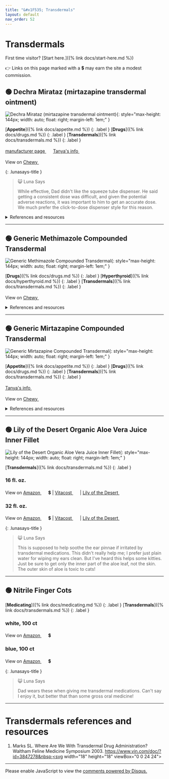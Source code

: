 ```yaml
---
title: "&#x1F535; Transdermals"
layout: default
nav_order: 52
---
```


# Transdermals

First time visitor? [Start here.]({% link docs/start-here.md %})

&#x1F449; Links on this page marked with a &#x1f4b2; may earn the site a modest commission.



## &#x1F7E2; Dechra Mirataz (mirtazapine transdermal ointment)

![Dechra Mirataz (mirtazapine transdermal ointment)](https://mirataz.com/wp-content/uploads/2021/01/mirataz-product-new.jpg){: style="max-height: 144px; width: auto; float: right; margin-left: 1em;" }

[**Appetite**]({% link docs/appetite.md %})
{: .label }
[**Drugs**]({% link docs/drugs.md %})
{: .label }
[**Transdermals**]({% link docs/transdermals.md %})
{: .label }

 <a href="https://mirataz.com" class="external" target="_blank">manufacturer page&nbsp;<svg width="18" height="18" viewBox="0 0 24 24"><use xlink:href="#svg-external-link"></use></svg></a> <a href="https://felinecrf.org/persuading_cat_to_eat.htm#mirtazapine" class="external" target="_blank">Tanya's info&nbsp;<svg width="18" height="18" viewBox="0 0 24 24"><use xlink:href="#svg-external-link"></use></svg></a>

View on <a href="https://www.chewy.com/dp/206276" class="external" target="_blank">Chewy&nbsp;<svg width="18" height="18" viewBox="0 0 24 24"><use xlink:href="#svg-external-link"></use></svg></a>

{: .lunasays-title }
> &#x1F63A; Luna Says
>
> While effective, Dad didn't like the squeeze tube dispenser. He said getting a consistent dose was difficult, and given the potential adverse reactions, it was important to him to get an accurate dose. We much prefer the click-to-dose dispenser style for this reason.

<details markdown="block">
<summary>References and resources</summary>

1.  Buhles W, Quimby JM, Labelle D, Williams VS. Single and multiple dose pharmacokinetics of a novel mirtazapine transdermal ointment in cats. J vet Pharmacol Therap. 2018; 41: 644-651. doi:<a href="https://doi.org/10.1111/jvp.12691" class="external" target="_blank">10.1111/jvp.12691&nbsp;<svg width="18" height="18" viewBox="0 0 24 24"><use xlink:href="#svg-external-link"></use></svg></a>
1.  Fantinati M, Trnka J, Signor A, et al. Appetite-stimulating effect of gabapentin vs mirtazapine in healthy cats post-ovariectomy. Journal of Feline Medicine and Surgery. 2020;22(12):1176-1183. doi:<a href="https://doi.org/10.1177/1098612X20916391" class="external" target="_blank">10.1177/1098612X20916391&nbsp;<svg width="18" height="18" viewBox="0 0 24 24"><use xlink:href="#svg-external-link"></use></svg></a>
1.  Ferguson LE, McLean MK, Bates JA, Quimby JM. Mirtazapine toxicity in cats: retrospective study of 84 cases (2006-2011). Journal of Feline Medicine and Surgery. 2016;18(11):868-874. doi:<a href="https://doi.org/10.1177/1098612X15599026" class="external" target="_blank">10.1177/1098612X15599026&nbsp;<svg width="18" height="18" viewBox="0 0 24 24"><use xlink:href="#svg-external-link"></use></svg></a>
1.  Ferro L, Ciccarelli S, Stanzani G, Nappi L, Angelini F, Leo C. Appetite Stimulant and Anti-Emetic Effect of Mirtazapine Transdermal Ointment in Cats Affected by Lymphoma Following Chemotherapy Administration: A Multi-Centre Retrospective Study. Animals. 2022; 12(2):155. doi:<a href="https://doi.org/10.3390/ani12020155" class="external" target="_blank">10.3390/ani12020155&nbsp;<svg width="18" height="18" viewBox="0 0 24 24"><use xlink:href="#svg-external-link"></use></svg></a>
1.  Mirataz (mirtazapine transdermal ointment) product insert. Dechra Veterinary Products. 2020. <a href="https://www.dechra-us.com/Files/Files/SupportMaterialDownloads/US/dechra-mirataz-full-pi-0521.pdf" class="external" target="_blank">https://www.dechra-us.com/Files/Files/SupportMaterialDownloads/US/dechra-mirataz-full-pi-0521.pdf&nbsp;<svg width="18" height="18" viewBox="0 0 24 24"><use xlink:href="#svg-external-link"></use></svg></a>
1.  Poole M, Quimby JM, Hu T, Labelle D, Buhles W. A double-blind, placebo-controlled, randomized study to evaluate the weight gain drug, mirtazapine transdermal ointment, in cats with unintended weight loss. J vet Pharmacol Therap. 2019; 42: 179-188. doi:<a href="https://doi.org/10.1111/jvp.12738" class="external" target="_blank">10.1111/jvp.12738&nbsp;<svg width="18" height="18" viewBox="0 0 24 24"><use xlink:href="#svg-external-link"></use></svg></a>
1.  Quimby, J.M., Gustafson, D.L. and Lunn, K.F. (2011), The Pharmacokinetics of Mirtazapine in Cats with Chronic Kidney Disease and In Age-Matched Control Cats. J Vet Intern Med, 25: 985-989. doi:<a href="https://doi.org/10.1111/j.1939-1676.2011.00780.x" class="external" target="_blank">10.1111/j.1939-1676.2011.00780.x&nbsp;<svg width="18" height="18" viewBox="0 0 24 24"><use xlink:href="#svg-external-link"></use></svg></a>
1.  Quimby JM, Lunn KF. Mirtazapine as an appetite stimulant and anti-emetic in cats with chronic kidney disease: a masked placebo-controlled crossover clinical trial. Vet J. 2013 Sep;197(3):651-5. doi:<a href="https://doi.org/10.1016/j.tvjl.2013.05.048" class="external" target="_blank">10.1016/j.tvjl.2013.05.048&nbsp;<svg width="18" height="18" viewBox="0 0 24 24"><use xlink:href="#svg-external-link"></use></svg></a>
1.  Quimby JM, Benson KK, Summers SC, et al. Assessment of compounded transdermal mirtazapine as an appetite stimulant in cats with chronic kidney disease. Journal of Feline Medicine and Surgery. 2020;22(4):376-383. doi:<a href="https://doi.org/10.1177/1098612X19851303" class="external" target="_blank">10.1177/1098612X19851303&nbsp;<svg width="18" height="18" viewBox="0 0 24 24"><use xlink:href="#svg-external-link"></use></svg></a>
1.  Riechelmann RP, Burman D, Tannock IF, Rodin G, Zimmermann C. Phase II Trial of Mirtazapine for Cancer-Related Cachexia and Anorexia. American Journal of Hospice and Palliative Medicine®. 2010;27(2):106-110. doi:<a href="https://doi.org/10.1177/1049909109345685" class="external" target="_blank">10.1177/1049909109345685&nbsp;<svg width="18" height="18" viewBox="0 0 24 24"><use xlink:href="#svg-external-link"></use></svg></a>
1.  Sparkes AH, Caney S, Chalhoub S, Elliott J, Finch N, Gajanayake I, Langston C, Lefebvre HP, White J, Quimby J. ISFM Consensus Guidelines on the Diagnosis and Management of Feline Chronic Kidney Disease. J Feline Med Surg. 2016 Mar;18(3):219-39. doi:<a href="https://doi.org/10.1177/1098612X16631234" class="external" target="_blank">10.1177/1098612X16631234&nbsp;<svg width="18" height="18" viewBox="0 0 24 24"><use xlink:href="#svg-external-link"></use></svg></a>

</details>

* * *



## &#x1F7E2; Generic Methimazole Compounded Transdermal

![Generic Methimazole Compounded Transdermal](https://image.chewy.com/is/image/catalog/246800_MAIN._AC_SL600_V1602709279_.jpg){: style="max-height: 144px; width: auto; float: right; margin-left: 1em;" }

[**Drugs**]({% link docs/drugs.md %})
{: .label }
[**Hyperthyroid**]({% link docs/hyperthyroid.md %})
{: .label }
[**Transdermals**]({% link docs/transdermals.md %})
{: .label }

View on <a href="https://www.chewy.com/dp/273275" class="external" target="_blank">Chewy&nbsp;<svg width="18" height="18" viewBox="0 0 24 24"><use xlink:href="#svg-external-link"></use></svg></a>

<details markdown="block">
<summary>References and resources</summary>

1.  Brooks W. Hyperthyroidism Medication for Cats (Methimazole). Veterinary Information Network. 2001. <a href="https://veterinarypartner.vin.com/doc/?id=4951394&pid=19239" class="external" target="_blank">https://veterinarypartner.vin.com/doc/?id=4951394&pid=19239&nbsp;<svg width="18" height="18" viewBox="0 0 24 24"><use xlink:href="#svg-external-link"></use></svg></a>
1.  Bruyette D. Methimazole: Management of Feline Hyperthyroidism. Today's Veterinary Practice. 2014. <a href="https://todaysveterinarypractice.com/pharmacology/focus-on-pharmacology-methimazole-management-of-feline-hyperthyroidism/" class="external" target="_blank">https://todaysveterinarypractice.com/pharmacology/focus-on-pharmacology-methimazole-management-of-feline-hyperthyroidism/&nbsp;<svg width="18" height="18" viewBox="0 0 24 24"><use xlink:href="#svg-external-link"></use></svg></a>
1.  Hill, K., Gieseg, M., Bridges, J., & Chambers, J. (2014). The pharmacokinetics of methimazole in a novel lipophilic formulation administered transdermally to healthy cats. New Zealand Veterinary Journal, 62(4), 208-213. doi:<a href="https://doi.org/10.1080/00480169.2013.875990" class="external" target="_blank">10.1080/00480169.2013.875990&nbsp;<svg width="18" height="18" viewBox="0 0 24 24"><use xlink:href="#svg-external-link"></use></svg></a>
1.  Hill K. E., Chambers J. P., Jones B. R., Bolwell C. F., Aberdein D., Mills P. C. Regional variations in percutaneous absorption of methimazole: an in vitro study on cat skin. J. vet. Pharmacol. Therap. 38, 616-618. doi:<a href="https://doi.org/10.1111/jvp.12220" class="external" target="_blank">10.1111/jvp.12220&nbsp;<svg width="18" height="18" viewBox="0 0 24 24"><use xlink:href="#svg-external-link"></use></svg></a>
1.  Peterson ME. How to Dose and Monitor Hyperthyroid Cats on Methimazole. 2012. <a href="https://animalendocrine.blogspot.com/2012/08/how-to-dose-and-monitor-hyperthyroid.html" class="external" target="_blank">https://animalendocrine.blogspot.com/2012/08/how-to-dose-and-monitor-hyperthyroid.html&nbsp;<svg width="18" height="18" viewBox="0 0 24 24"><use xlink:href="#svg-external-link"></use></svg></a>

</details>

* * *



## &#x1F7E2; Generic Mirtazapine Compounded Transdermal

![Generic Mirtazapine Compounded Transdermal](https://image.chewy.com/is/image/catalog/246833_MAIN._AC_SL600_V1602704279_.jpg){: style="max-height: 144px; width: auto; float: right; margin-left: 1em;" }

[**Appetite**]({% link docs/appetite.md %})
{: .label }
[**Drugs**]({% link docs/drugs.md %})
{: .label }
[**Transdermals**]({% link docs/transdermals.md %})
{: .label }

 <a href="https://felinecrf.org/persuading_cat_to_eat.htm#mirtazapine" class="external" target="_blank">Tanya's info&nbsp;<svg width="18" height="18" viewBox="0 0 24 24"><use xlink:href="#svg-external-link"></use></svg></a>

View on <a href="https://www.chewy.com/dp/273308" class="external" target="_blank">Chewy&nbsp;<svg width="18" height="18" viewBox="0 0 24 24"><use xlink:href="#svg-external-link"></use></svg></a>

<details markdown="block">
<summary>References and resources</summary>

1.  Buhles W, Quimby JM, Labelle D, Williams VS. Single and multiple dose pharmacokinetics of a novel mirtazapine transdermal ointment in cats. J vet Pharmacol Therap. 2018; 41: 644-651. doi:<a href="https://doi.org/10.1111/jvp.12691" class="external" target="_blank">10.1111/jvp.12691&nbsp;<svg width="18" height="18" viewBox="0 0 24 24"><use xlink:href="#svg-external-link"></use></svg></a>
1.  Fantinati M, Trnka J, Signor A, et al. Appetite-stimulating effect of gabapentin vs mirtazapine in healthy cats post-ovariectomy. Journal of Feline Medicine and Surgery. 2020;22(12):1176-1183. doi:<a href="https://doi.org/10.1177/1098612X20916391" class="external" target="_blank">10.1177/1098612X20916391&nbsp;<svg width="18" height="18" viewBox="0 0 24 24"><use xlink:href="#svg-external-link"></use></svg></a>
1.  Ferguson LE, McLean MK, Bates JA, Quimby JM. Mirtazapine toxicity in cats: retrospective study of 84 cases (2006-2011). Journal of Feline Medicine and Surgery. 2016;18(11):868-874. doi:<a href="https://doi.org/10.1177/1098612X15599026" class="external" target="_blank">10.1177/1098612X15599026&nbsp;<svg width="18" height="18" viewBox="0 0 24 24"><use xlink:href="#svg-external-link"></use></svg></a>
1.  Ferro L, Ciccarelli S, Stanzani G, Nappi L, Angelini F, Leo C. Appetite Stimulant and Anti-Emetic Effect of Mirtazapine Transdermal Ointment in Cats Affected by Lymphoma Following Chemotherapy Administration: A Multi-Centre Retrospective Study. Animals. 2022; 12(2):155. doi:<a href="https://doi.org/10.3390/ani12020155" class="external" target="_blank">10.3390/ani12020155&nbsp;<svg width="18" height="18" viewBox="0 0 24 24"><use xlink:href="#svg-external-link"></use></svg></a>
1.  Poole M, Quimby JM, Hu T, Labelle D, Buhles W. A double-blind, placebo-controlled, randomized study to evaluate the weight gain drug, mirtazapine transdermal ointment, in cats with unintended weight loss. J vet Pharmacol Therap. 2019; 42: 179-188. doi:<a href="https://doi.org/10.1111/jvp.12738" class="external" target="_blank">10.1111/jvp.12738&nbsp;<svg width="18" height="18" viewBox="0 0 24 24"><use xlink:href="#svg-external-link"></use></svg></a>
1.  Quimby, J.M., Gustafson, D.L. and Lunn, K.F. (2011), The Pharmacokinetics of Mirtazapine in Cats with Chronic Kidney Disease and In Age-Matched Control Cats. J Vet Intern Med, 25: 985-989. doi:<a href="https://doi.org/10.1111/j.1939-1676.2011.00780.x" class="external" target="_blank">10.1111/j.1939-1676.2011.00780.x&nbsp;<svg width="18" height="18" viewBox="0 0 24 24"><use xlink:href="#svg-external-link"></use></svg></a>
1.  Quimby JM, Lunn KF. Mirtazapine as an appetite stimulant and anti-emetic in cats with chronic kidney disease: a masked placebo-controlled crossover clinical trial. Vet J. 2013 Sep;197(3):651-5. doi:<a href="https://doi.org/10.1016/j.tvjl.2013.05.048" class="external" target="_blank">10.1016/j.tvjl.2013.05.048&nbsp;<svg width="18" height="18" viewBox="0 0 24 24"><use xlink:href="#svg-external-link"></use></svg></a>
1.  Quimby JM, Benson KK, Summers SC, et al. Assessment of compounded transdermal mirtazapine as an appetite stimulant in cats with chronic kidney disease. Journal of Feline Medicine and Surgery. 2020;22(4):376-383. doi:<a href="https://doi.org/10.1177/1098612X19851303" class="external" target="_blank">10.1177/1098612X19851303&nbsp;<svg width="18" height="18" viewBox="0 0 24 24"><use xlink:href="#svg-external-link"></use></svg></a>
1.  Riechelmann RP, Burman D, Tannock IF, Rodin G, Zimmermann C. Phase II Trial of Mirtazapine for Cancer-Related Cachexia and Anorexia. American Journal of Hospice and Palliative Medicine®. 2010;27(2):106-110. doi:<a href="https://doi.org/10.1177/1049909109345685" class="external" target="_blank">10.1177/1049909109345685&nbsp;<svg width="18" height="18" viewBox="0 0 24 24"><use xlink:href="#svg-external-link"></use></svg></a>
1.  Sparkes AH, Caney S, Chalhoub S, Elliott J, Finch N, Gajanayake I, Langston C, Lefebvre HP, White J, Quimby J. ISFM Consensus Guidelines on the Diagnosis and Management of Feline Chronic Kidney Disease. J Feline Med Surg. 2016 Mar;18(3):219-39. doi:<a href="https://doi.org/10.1177/1098612X16631234" class="external" target="_blank">10.1177/1098612X16631234&nbsp;<svg width="18" height="18" viewBox="0 0 24 24"><use xlink:href="#svg-external-link"></use></svg></a>

</details>

* * *



## &#x1F7E2; Lily of the Desert Organic Aloe Vera Juice Inner Fillet

![Lily of the Desert Organic Aloe Vera Juice Inner Fillet](https://lilyofthedesert.com/wp-content/uploads/2022/11/inner-fillet-aloe-vera-juice-front.jpg){: style="max-height: 144px; width: auto; float: right; margin-left: 1em;" }

[**Transdermals**]({% link docs/transdermals.md %})
{: .label }

### 16 fl. oz.

View on <a href="https://www.amazon.com/dp/B019G9OZ2O/ref=nosim?tag=ckdcatsupplies-20" class="external" target="_blank">Amazon&nbsp;<svg width="18" height="18" viewBox="0 0 24 24"><use xlink:href="#svg-external-link"></use></svg></a> &#x1f4b2; &#124; <a href="https://www.vitacost.com/lily-of-the-desert-organic-aloe-vera-juice-inner-fillet-preservative-free" class="external" target="_blank">Vitacost&nbsp;<svg width="18" height="18" viewBox="0 0 24 24"><use xlink:href="#svg-external-link"></use></svg></a> &#124; <a href="https://lilyofthedesert.com/shop/lily-of-the-desert/aloe-vera-juices-gels/inner-fillet-juice/" class="external" target="_blank">Lily of the Desert&nbsp;<svg width="18" height="18" viewBox="0 0 24 24"><use xlink:href="#svg-external-link"></use></svg></a>

### 32 fl. oz.

View on <a href="https://www.amazon.com/dp/B00028POJ2/ref=nosim?tag=ckdcatsupplies-20" class="external" target="_blank">Amazon&nbsp;<svg width="18" height="18" viewBox="0 0 24 24"><use xlink:href="#svg-external-link"></use></svg></a> &#x1f4b2; &#124; <a href="https://www.vitacost.com/lily-of-the-desert-organic-aloe-vera-juice-inner-fillet-preservative-free-32-fl-oz" class="external" target="_blank">Vitacost&nbsp;<svg width="18" height="18" viewBox="0 0 24 24"><use xlink:href="#svg-external-link"></use></svg></a> &#124; <a href="https://lilyofthedesert.com/shop/lily-of-the-desert/aloe-vera-juices-gels/inner-fillet-juice/" class="external" target="_blank">Lily of the Desert&nbsp;<svg width="18" height="18" viewBox="0 0 24 24"><use xlink:href="#svg-external-link"></use></svg></a>

{: .lunasays-title }
> &#x1F63A; Luna Says
>
> This is supposed to help soothe the ear pinnae if irritated by transdermal medications. This didn't really help me; I prefer just plain water for wiping my ears clean. But I've heard this helps some kitties. Just be sure to get only the inner part of the aloe leaf, not the skin. The outer skin of aloe is toxic to cats!

* * *



## &#x1F7E2; Nitrile Finger Cots

[**Medicating**]({% link docs/medicating.md %})
{: .label }
[**Transdermals**]({% link docs/transdermals.md %})
{: .label }

### white, 100 ct

View on <a href="https://www.amazon.com/dp/B0BS6MDCT5/ref=nosim?tag=ckdcatsupplies-20" class="external" target="_blank">Amazon&nbsp;<svg width="18" height="18" viewBox="0 0 24 24"><use xlink:href="#svg-external-link"></use></svg></a> &#x1f4b2;

### blue, 100 ct

View on <a href="https://www.amazon.com/dp/B0BS6M54ZQ/ref=nosim?tag=ckdcatsupplies-20" class="external" target="_blank">Amazon&nbsp;<svg width="18" height="18" viewBox="0 0 24 24"><use xlink:href="#svg-external-link"></use></svg></a> &#x1f4b2;

{: .lunasays-title }
> &#x1F63A; Luna Says
>
> Dad wears these when giving me transdermal medications. Can't say I enjoy it, but better that than some gross oral medicine!

* * *


# Transdermals references and resources

1.  Marks SL. Where Are We With Transdermal Drug Administration? Waltham Feline Medicine Symposium 2003. <a href="https://www.vin.com/doc/?id=3847278" class="external" target="_blank">https://www.vin.com/doc/?id=3847278&nbsp;<svg width="18" height="18" viewBox="0 0 24 24"><use xlink:href="#svg-external-link"></use></svg></a>

* * *

<div id="disqus_thread"></div>
<script>
    var disqus_config = function () {
      this.page.url = '{{ page.url | absolute_url }}';
      this.page.identifier = '{{ page.url | absolute_url }}';
    };
    (function() {
    var d = document, s = d.createElement('script');
    s.src = 'https://ckdcatsupplies.disqus.com/embed.js';
    s.setAttribute('data-timestamp', +new Date());
    (d.head || d.body).appendChild(s);
    })();
</script>
<noscript>Please enable JavaScript to view the <a href="https://disqus.com/?ref_noscript">comments powered by Disqus.</a></noscript>

<!-- Updated 2024-12-29 19:51:31.707324Z -->
